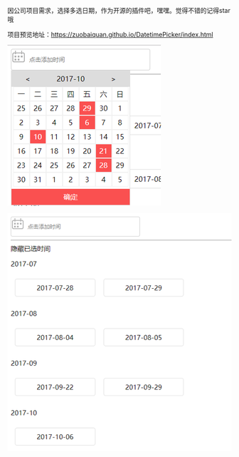 因公司项目需求，选择多选日期，作为开源的插件吧，嘿嘿。觉得不错的记得star哦

项目预览地址：https://zuobaiquan.github.io/DatetimePicker/index.html

![](https://github.com/zuobaiquan/DatetimePicker/blob/master/example2.png?raw=true)



![](https://github.com/zuobaiquan/DatetimePicker/blob/master/example1.png?raw=true)